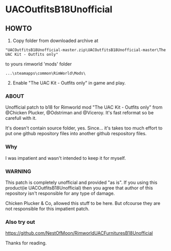 # UACOutfitsB18Unofficial

## HOWTO
1. Copy folder from downloaded archive at
```
"UACOutfitsB18Unofficial-master.zip\UACOutfitsB18Unofficial-master\The UAC Kit - Outfits only"
```
to yours rimworld 'mods' folder
```
...\steamapps\common\RimWorld\Mods\
```
2. Enable "The UAC Kit - Outfits only" in game and play.

### ABOUT
Unofficial patch to b18 for Rimworld mod "The UAC Kit - Outfits only" from @Chicken Plucker, @Odstriman and @Viceroy.
It's fast reformat so be carefull with it.

It's doesn't contain source folder, yes. Since... it's takes too much effort to put one github repository files into another github respository files.

### Why
I was impatient and wasn't intended to keep it for myself.

### WARNING
This patch is completely unofficial and provided "as is". If you using this product(ie UACOutfitsB18Unofficial) then you agree that author of this repository isn't responsible for any type of damage.

Chicken Plucker & Co, allowed this stuff to be here. But ofcourse they are not responsible for this impatient patch.

### Also try out
https://github.com/NestOfMoon/RimworldUACFurnituresB18Unofficial

Thanks for reading.

